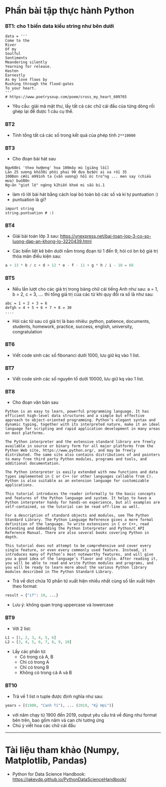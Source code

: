 # Phần bài tập thực hành Python 

### BT1: cho 1 biến data kiểu string như bên dưới

```
data = '''
Come to the
River
Of my
Soulful
Sentiments
Meandering silently
Yearning for release.
Hasten
Earnestly
As my love flows by
Rushing through the flood-gates
To your heart.
'''
# https://www.poetrysoup.com/poem/cross_my_heart_609765
```

- Yêu cầu: giải mã mật thư, lấy tất cả các chữ cái đầu của từng dòng rồi ghép lại để được 1 câu cụ thể.

### BT2

- Tính tổng tất cả các số trong kết quả của phép tính `2**10000`

### BT3
- Cho đoạn bài hát sau

```
Ngư60ời 'theo hư@ơng' hoa 100mây mù [giăng lối]
Làn 25 sương khó30i phôi phai 90 đưa bư$ớc ai xa rồi 35
100Đơn c#ôi m99ình ta {vấn vương} hồi ức tro^ng ... men say (chiều mưa) buồ80n 
Ng~ăn "giọt lệ" ngừng k2hiến khoé mi sầu bi.1 
```

- làm rõ lời bài hát bằng cách loại bỏ toàn bộ các số và kí tự puntuation :) 
- puntuation là gì? 

```
import string
string.puntuation # :)
```

### BT4

- Giải bài toán lớp 3 sau: https://vnexpress.net/bai-toan-lop-3-co-so-luong-dap-an-khong-lo-3220439.html

- Các biến liệt kê bên dưới nằm trong đoạn từ 1 đến 9, hỏi có bn bộ giá trị thỏa mãn điều kiện sau:

```python
a + 13 * b / c + d + 12 * e - f - 11 + g * h / i - 10 = 66
```

### BT5

- Nếu lần lượt cho các giá trị trong bảng chữ cái tiếng Anh như sau: a = 1, b = 2, c = 3, .... thì tổng giá trị của các từ khi quy đổi ra số là như sau:

```
abc = 1 + 2 + 3 = 6
defgh = 4 + 5 + 6 + 7 + 8 = 30 
....
```

- Hỏi các từ sau có giá trị là bao nhiêu: python, patience, documents, students, homework, practice, success, english, university, congratulation

### BT6

- Viết code sinh các số fibonanci dưới 1000, lưu giữ kq vào 1 list.

### BT7 

- Viết code sinh các số nguyên tố dưới 10000, lưu giữ kq vào 1 list.

### BT8

- Cho đoạn văn bản sau

```text
Python is an easy to learn, powerful programming language. It has efficient high-level data structures and a simple but effective approach to object-oriented programming. Python’s elegant syntax and dynamic typing, together with its interpreted nature, make it an ideal language for scripting and rapid application development in many areas on most platforms.

The Python interpreter and the extensive standard library are freely available in source or binary form for all major platforms from the Python Web site, https://www.python.org/, and may be freely distributed. The same site also contains distributions of and pointers to many free third party Python modules, programs and tools, and additional documentation.

The Python interpreter is easily extended with new functions and data types implemented in C or C++ (or other languages callable from C). Python is also suitable as an extension language for customizable applications.

This tutorial introduces the reader informally to the basic concepts and features of the Python language and system. It helps to have a Python interpreter handy for hands-on experience, but all examples are self-contained, so the tutorial can be read off-line as well.

For a description of standard objects and modules, see The Python Standard Library. The Python Language Reference gives a more formal definition of the language. To write extensions in C or C++, read Extending and Embedding the Python Interpreter and Python/C API Reference Manual. There are also several books covering Python in depth.

This tutorial does not attempt to be comprehensive and cover every single feature, or even every commonly used feature. Instead, it introduces many of Python’s most noteworthy features, and will give you a good idea of the language’s flavor and style. After reading it, you will be able to read and write Python modules and programs, and you will be ready to learn more about the various Python library modules described in The Python Standard Library.
```

- Trả về dict chứa 10 phần tử xuất hiện nhiều nhất cùng số lần xuất hiện theo format:

```python
result = {"if": 10, ...}
```

- Lưu ý: không quan trọng uppercase và lowercase

### BT9

- Với 2 list:

```python
L1 = [1, 2, 3, 4, 5, 6]
L2 = [3, 4, 5, 6, 7, 8, 9, 10]
```

- Lấy các phần tử:
  - Có trong cả A, B
  - Chỉ có trong A
  - Chỉ có trong B
  - Không có trong cả A và B
  
### BT10

- Trả về 1 list n tuple được định nghĩa như sau:

```python
years = [(1900, "Canh Tí"), ... (2019, "Kỷ Hợi")]
```

- với năm chạy từ 1900 đến 2019, output yêu cầu trả về đúng như format bên trên, bao gồm năm và can chi tương ứng
- Chú ý viết hoa các chữ cái đầu 

---

# Tài liệu tham khảo (Numpy, Matplotlib, Pandas)

- Python for Data Science Handbook: https://jakevdp.github.io/PythonDataScienceHandbook/
